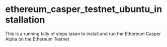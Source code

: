 # ethereum_casper_testnet_ubuntu_installation
This is a running tally of steps taken to install and run the Ethereum Casper Alpha on the Ethereum Testnet
